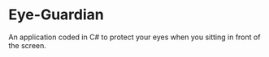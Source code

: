 # Eye-Guardian
An application coded in C# to protect your eyes when you sitting in front of the screen.

